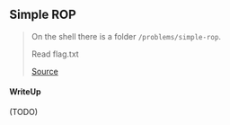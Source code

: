 ## Simple ROP

> On the shell there is a folder `/problems/simple-rop`.
> 
> Read flag.txt
>
> [Source](./d87c1d311bc4c2978be965957e923eb83b57ff04_simple-rop.c)

#### WriteUp

(TODO)
